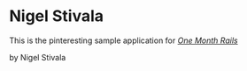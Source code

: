 # Nigel Stivala

This is the pinteresting sample application for 
[*One Month Rails*](http://onemonthrails.com)

by Nigel Stivala